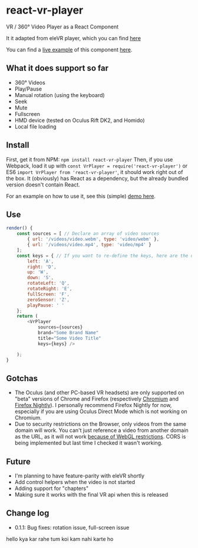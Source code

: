 # react-vr-player
VR / 360° Video Player as a React Component

It it adapted from eleVR player, which you can find [here](https://github.com/hawksley/eleVR-Web-Player)

You can find a [live example](https://antoinejaussoin.github.io/) of this component [here](https://antoinejaussoin.github.io/).

## What it does support so far

- 360° Videos
- Play/Pause
- Manual rotation (using the keyboard)
- Seek
- Mute
- Fullscreen
- HMD device (tested on Oculus Rift DK2, and Homido)
- Local file loading

## Install

First, get it from NPM:
`npm install react-vr-player`
Then, if you use Webpack, load it up with `const VrPlayer = require('react-vr-player')` or ES6 `import VrPlayer from 'react-vr-player'`, it should work right out of the box.
It (obviously) has React as a dependency, but the already bundled version doesn't contain React.

For an example on how to use it, see this (simple) [demo here](https://github.com/antoinejaussoin/antoinejaussoin.github.io).

## Use

```javascript
render() {
    const sources = [ // Declare an array of video sources
        { url: '/videos/video.webm', type: 'video/webm' },
        { url: '/videos/video.mp4', type: 'video/mp4' }
    ];
    const keys = { // If you want to re-define the keys, here are the defaults
        left: 'A',
        right: 'D',
        up: 'W',
        down: 'S',
        rotateLeft: 'Q',
        rotateRight: 'E',
        fullScreen: 'F',
        zeroSensor: 'Z',
        playPause: ' '
    };
    return (
        <VrPlayer
            sources={sources}
            brand="Some Brand Name"
            title="Some Video Title"
            keys={keys} />

    );
}
```

## Gotchas

- The Oculus (and other PC-based VR headsets) are only supported on "beta" versions of Chrome and Firefox (respectively [Chromium](https://drive.google.com/folderview?id=0BzudLt22BqGRbW9WTHMtOWMzNjQ) and [Firefox Nightly](http://mozvr.com/downloads/)). I personally recommend Firefox Nightly for now, especially if you are using Oculus Direct Mode which is not working on Chromium.
- Due to security restrictions on the Browser, only videos from the same domain will work. You can't just reference a video from another domain as the URL, as it will not work [because of WebGL restrictions](https://developer.mozilla.org/en-US/docs/Web/API/WebGL_API/Tutorial/Using_textures_in_WebGL). CORS is being implemented but last time I checked it wasn't working.

## Future

- I'm planning to have feature-parity with eleVR shortly
- Add control helpers when the video is not started
- Adding support for "chapters"
- Making sure it works with the final VR api when this is released

## Change log

- 0.1.1: Bug fixes: rotation issue, full-screen issue

hello kya kar rahe tum koi kam nahi karte ho
